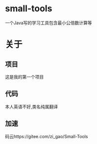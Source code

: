# small-tools
一个Java写的学习工具包含最小公倍数计算等

# 关于

## 项目

这是我的第一个项目

## 代码

本人英语不好,类名纯属翻译


## 加速

码云https://gitee.com/zi_gao/Small-Tools
